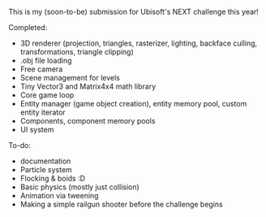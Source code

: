 This is my (soon-to-be) submission for Ubisoft's NEXT challenge this year!

Completed:
- 3D renderer (projection, triangles, rasterizer, lighting, backface culling, transformations, triangle clipping)
- .obj file loading
- Free camera
- Scene management for levels
- Tiny Vector3 and Matrix4x4 math library
- Core game loop
- Entity manager (game object creation), entity memory pool, custom entity iterator
- Components, component memory pools
- UI system

To-do:
- documentation
- Particle system
- Flocking & boids :D
- Basic physics (mostly just collision)
- Animation via tweening
- Making a simple railgun shooter before the challenge begins
